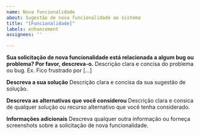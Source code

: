 ```yaml
---
name: Nova funcionalidade
about: Sugestão de nova funcionalidade ao sistema
title: "[Funcionalidade]"
labels: enhancement
assignees: ''

---
```


**Sua solicitação de nova funcionalidade está relacionada a algum bug ou problema? Por favor, descreva-o.**
Descrição clara e concisa do problema ou bug. Ex. Fico frustrado por [...]

**Descreva a sua solução**
Descrição clara e concisa da sua sugestão de solução.

**Descreva as alternativas que você considerou**
Descrição clara e consica de qualquer solução ou recurso alternativo que você tenha considerado.

**Informações adicionais**
Descreva qualquer outra informação ou forneça screenshots sobre a solicitação de nova funcionalidade.
